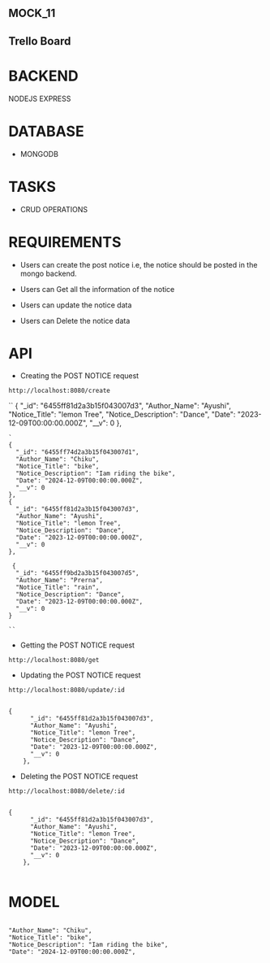 ## MOCK_11

## Trello Board

# BACKEND

NODEJS EXPRESS

# DATABASE

- MONGODB

# TASKS

- CRUD OPERATIONS

# REQUIREMENTS

- Users can create the post notice
  i.e, the notice should be posted in the mongo backend.
- Users can Get all the information of the notice

- Users can update the notice data

- Users can Delete the notice data

# API

- Creating the POST NOTICE request

`http://localhost:8080/create `

``
{
      "_id": "6455ff81d2a3b15f043007d3",
      "Author_Name": "Ayushi",
      "Notice_Title": "lemon Tree",
      "Notice_Description": "Dance",
      "Date": "2023-12-09T00:00:00.000Z",
      "__v": 0
    },

    `
    {
      "_id": "6455ff74d2a3b15f043007d1",
      "Author_Name": "Chiku",
      "Notice_Title": "bike",
      "Notice_Description": "Iam riding the bike",
      "Date": "2024-12-09T00:00:00.000Z",
      "__v": 0
    },
    {
      "_id": "6455ff81d2a3b15f043007d3",
      "Author_Name": "Ayushi",
      "Notice_Title": "lemon Tree",
      "Notice_Description": "Dance",
      "Date": "2023-12-09T00:00:00.000Z",
      "__v": 0
    },

     {
      "_id": "6455ff9bd2a3b15f043007d5",
      "Author_Name": "Prerna",
      "Notice_Title": "rain",
      "Notice_Description": "Dance",
      "Date": "2023-12-09T00:00:00.000Z",
      "__v": 0
    }

    ``

- Getting the POST NOTICE request

`http://localhost:8080/get `



- Updating the POST NOTICE request

`http://localhost:8080/update/:id`

````

{
      "_id": "6455ff81d2a3b15f043007d3",
      "Author_Name": "Ayushi",
      "Notice_Title": "lemon Tree",
      "Notice_Description": "Dance",
      "Date": "2023-12-09T00:00:00.000Z",
      "__v": 0
    },

 ````

- Deleting the POST NOTICE request

`http://localhost:8080/delete/:id `

````

{
      "_id": "6455ff81d2a3b15f043007d3",
      "Author_Name": "Ayushi",
      "Notice_Title": "lemon Tree",
      "Notice_Description": "Dance",
      "Date": "2023-12-09T00:00:00.000Z",
      "__v": 0
    },


````

# MODEL

``````

"Author_Name": "Chiku",
"Notice_Title": "bike",
"Notice_Description": "Iam riding the bike",
"Date": "2024-12-09T00:00:00.000Z",

      
``````



